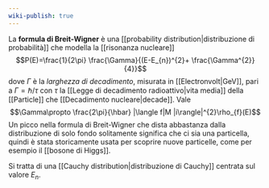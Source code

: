 ```yaml
---
wiki-publish: true
---
```

La **formula di Breit-Wigner** è una [[probability distribution|distribuzione di probabilità]] che modella la [[risonanza nucleare]]
$$P(E)=\frac{1}{2\pi} \frac{\Gamma}{(E-E_{n})^{2}+ \frac{\Gamma^{2}}{4}}$$
dove $\Gamma$ è la *larghezza di decadimento*, misurata in [[Electronvolt|GeV]], pari a $\Gamma=\hbar/\tau$ con $\tau$ la [[Legge di decadimento radioattivo|vita media]] della [[Particle]] che [[Decadimento nucleare|decade]]. Vale
$$\Gamma\propto \frac{2\pi}{\hbar} |\langle f|M |i\rangle|^{2}\rho_{f}(E)$$
Un picco nella formula di Breit-Wigner che dista abbastanza dalla distribuzione di solo fondo solitamente significa che ci sia una particella, quindi è stata storicamente usata per scoprire nuove particelle, come per esempio il [[bosone di Higgs]].

Si tratta di una [[Cauchy distribution|distribuzione di Cauchy]] centrata sul valore $E_{n}$.